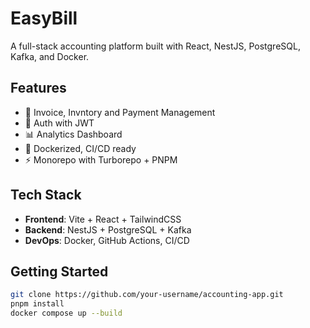 # EasyBill

A full-stack accounting platform built with React, NestJS, PostgreSQL, Kafka, and Docker.

## Features

- 🧾 Invoice, Invntory and Payment Management
- 🔐 Auth with JWT
- 📊 Analytics Dashboard
- 🐳 Dockerized, CI/CD ready
- ⚡ Monorepo with Turborepo + PNPM

## Tech Stack

- **Frontend**: Vite + React + TailwindCSS
- **Backend**: NestJS + PostgreSQL + Kafka
- **DevOps**: Docker, GitHub Actions, CI/CD

## Getting Started

```bash
git clone https://github.com/your-username/accounting-app.git
pnpm install
docker compose up --build
